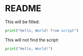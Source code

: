 # README

This will be filled:
```python:tests/data/example.py
print("Hello, World! from script")

```

This will not find the script:
```python:unknown_path.py
print("Hello, World!")
```
